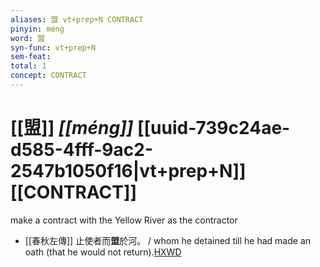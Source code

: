 ```yaml
---
aliases: 盟 vt+prep+N CONTRACT
pinyin: méng
word: 盟
syn-func: vt+prep+N
sem-feat: 
total: 1
concept: CONTRACT 
---
```

# [[盟]] *[[méng]]*  [[uuid-739c24ae-d585-4fff-9ac2-2547b1050f16|vt+prep+N]] [[CONTRACT]]
make a contract with the Yellow River as the contractor
 - [[春秋左傳]] 止使者而**盟**於河。 / whom he detained till he had made an oath (that he would not return).[HXWD](https://hxwd.org/textview.html?location=KR1e0001_tls_009-673a.16)